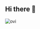 ## Hi there 👋

<img src="https://github-stats-two-teal.vercel.app/api/top-langs?username=anh4dle&count_private=true&include_all_commits=true&show_icons=true&locale=en&layout=compact&theme=tokyonight" alt="ovi" />
<!--
**anh4dle/anh4dle** is a ✨ _special_ ✨ repository because its `README.md` (this file) appears on your GitHub profile.

Here are some ideas to get you started:

- 🔭 I’m currently working on ...
- 🌱 I’m currently learning ...
- 👯 I’m looking to collaborate on ...
- 🤔 I’m looking for help with ...
- 💬 Ask me about ...
- 📫 How to reach me: ...
- 😄 Pronouns: ...
- ⚡ Fun fact: ...
-->
